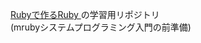 [ Rubyで作るRuby ]( https://lambdanote.com/collections/ruby-ruby )の学習用リポジトリ  
(mrubyシステムプログラミング入門の前準備)
